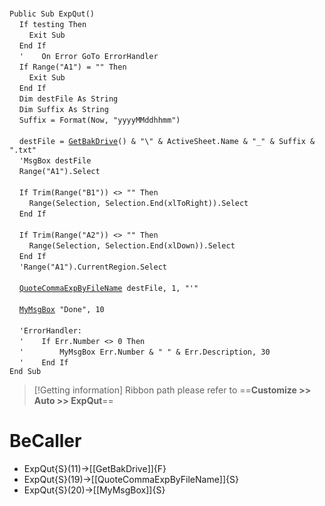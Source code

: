 &nbsp;  &nbsp;  &nbsp;  &nbsp;  
`Public Sub ExpQut()`  
&nbsp;&nbsp;&nbsp;&nbsp;`If testing Then`  
&nbsp;&nbsp;&nbsp;&nbsp;&nbsp;&nbsp;&nbsp;&nbsp;`Exit Sub`  
&nbsp;&nbsp;&nbsp;&nbsp;`End If`  
&nbsp;&nbsp;&nbsp;&nbsp;`'    On Error GoTo ErrorHandler`  
&nbsp;&nbsp;&nbsp;&nbsp;`If Range("A1") = "" Then`  
&nbsp;&nbsp;&nbsp;&nbsp;&nbsp;&nbsp;&nbsp;&nbsp;`Exit Sub`  
&nbsp;&nbsp;&nbsp;&nbsp;`End If`  
&nbsp;&nbsp;&nbsp;&nbsp;`Dim destFile As String`  
&nbsp;&nbsp;&nbsp;&nbsp;`Dim Suffix As String`  
&nbsp;&nbsp;&nbsp;&nbsp;`Suffix = Format(Now, "yyyyMMddhhmm")`  
&nbsp;  &nbsp;  &nbsp;  &nbsp;  
&nbsp;&nbsp;&nbsp;&nbsp;`destFile = `[`GetBakDrive`](GetBakDrive)`() & "\" & ActiveSheet.Name & "_" & Suffix & ".txt"`  
&nbsp;&nbsp;&nbsp;&nbsp;`'MsgBox destFile`  
&nbsp;&nbsp;&nbsp;&nbsp;`Range("A1").Select`  
&nbsp;  &nbsp;  &nbsp;  &nbsp;  
&nbsp;&nbsp;&nbsp;&nbsp;`If Trim(Range("B1")) <> "" Then`  
&nbsp;&nbsp;&nbsp;&nbsp;&nbsp;&nbsp;&nbsp;&nbsp;`Range(Selection, Selection.End(xlToRight)).Select`  
&nbsp;&nbsp;&nbsp;&nbsp;`End If`  
&nbsp;  &nbsp;  &nbsp;  &nbsp;  
&nbsp;&nbsp;&nbsp;&nbsp;`If Trim(Range("A2")) <> "" Then`  
&nbsp;&nbsp;&nbsp;&nbsp;&nbsp;&nbsp;&nbsp;&nbsp;`Range(Selection, Selection.End(xlDown)).Select`  
&nbsp;&nbsp;&nbsp;&nbsp;`End If`  
&nbsp;&nbsp;&nbsp;&nbsp;`'Range("A1").CurrentRegion.Select`  
&nbsp;  &nbsp;  &nbsp;  &nbsp;  
&nbsp;&nbsp;&nbsp;&nbsp;[`QuoteCommaExpByFileName`](QuoteCommaExpByFileName)` destFile, 1, "'"`  
&nbsp;  &nbsp;  &nbsp;  &nbsp;  
&nbsp;&nbsp;&nbsp;&nbsp;[`MyMsgBox`](MyMsgBox)` "Done", 10`  
&nbsp;  &nbsp;  &nbsp;  &nbsp;  
&nbsp;&nbsp;&nbsp;&nbsp;`'ErrorHandler:`  
&nbsp;&nbsp;&nbsp;&nbsp;`'    If Err.Number <> 0 Then`  
&nbsp;&nbsp;&nbsp;&nbsp;`'        MyMsgBox Err.Number & " " & Err.Description, 30`  
&nbsp;&nbsp;&nbsp;&nbsp;`'    End If`  
`End Sub`  


> [!Getting information]
> Ribbon path please refer to ==**Customize >> Auto >> ExpQut**==


# BeCaller
- ExpQut{S}(11)->[[GetBakDrive]]{F}
- ExpQut{S}(19)->[[QuoteCommaExpByFileName]]{S}
- ExpQut{S}(20)->[[MyMsgBox]]{S}

